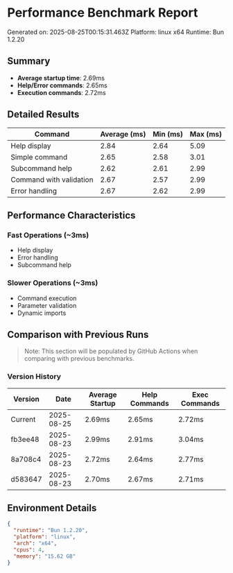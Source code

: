 # Performance Benchmark Report

Generated on: 2025-08-25T00:15:31.463Z
Platform: linux x64
Runtime: Bun 1.2.20

## Summary

- **Average startup time**: 2.69ms
- **Help/Error commands**: 2.65ms
- **Execution commands**: 2.72ms

## Detailed Results

| Command | Average (ms) | Min (ms) | Max (ms) |
|---------|-------------|----------|----------|
| Help display | 2.84 | 2.64 | 5.09 |
| Simple command | 2.65 | 2.58 | 3.01 |
| Subcommand help | 2.62 | 2.61 | 2.99 |
| Command with validation | 2.67 | 2.57 | 2.99 |
| Error handling | 2.67 | 2.62 | 2.99 |

## Performance Characteristics

### Fast Operations (~3ms)
- Help display
- Error handling
- Subcommand help

### Slower Operations (~3ms)
- Command execution
- Parameter validation
- Dynamic imports

## Comparison with Previous Runs

> Note: This section will be populated by GitHub Actions when comparing with previous benchmarks.

### Version History

| Version | Date | Average Startup | Help Commands | Exec Commands |
|---------|------|-----------------|---------------|---------------|
| Current | 2025-08-25 | 2.69ms | 2.65ms | 2.72ms |
| fb3ee48 | 2025-08-23 | 2.99ms | 2.91ms | 3.04ms |
| 8a708c4 | 2025-08-23 | 2.72ms | 2.64ms | 2.77ms |
| d583647 | 2025-08-23 | 2.70ms | 2.67ms | 2.71ms |

## Environment Details

```json
{
  "runtime": "Bun 1.2.20",
  "platform": "linux",
  "arch": "x64",
  "cpus": 4,
  "memory": "15.62 GB"
}
```

